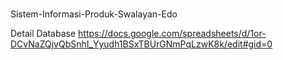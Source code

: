 # 
Sistem-Informasi-Produk-Swalayan-Edo

Detail Database 
https://docs.google.com/spreadsheets/d/1or-DCvNaZQjvQbSnhI_Yyudh1BSxTBUrGNmPqLzwK8k/edit#gid=0
